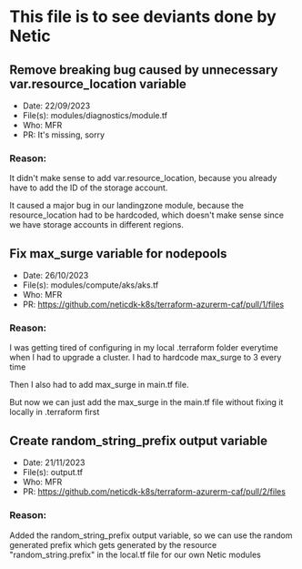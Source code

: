 # This file is to see deviants done by Netic

## Remove breaking bug caused by unnecessary var.resource_location variable
- Date: 22/09/2023
- File(s): modules/diagnostics/module.tf
- Who: MFR
- PR: It's missing, sorry

### Reason:
It didn't make sense to add var.resource_location, because you already have to add the ID of the storage account.

It caused a major bug in our landingzone module, because the resource_location had to be hardcoded, which doesn't make sense since we have storage accounts in different regions.

## Fix max_surge variable for nodepools
- Date: 26/10/2023
- File(s): modules/compute/aks/aks.tf
- Who: MFR
- PR: https://github.com/neticdk-k8s/terraform-azurerm-caf/pull/1/files

### Reason:
I was getting tired of configuring in my local .terraform folder everytime when I had to upgrade a cluster. I had to hardcode max_surge to 3 every time

Then I also had to add max_surge in main.tf file.

But now we can just add the max_surge in the main.tf file without fixing it locally in .terraform first

## Create random_string_prefix output variable
- Date: 21/11/2023
- File(s): output.tf
- Who: MFR
- PR: https://github.com/neticdk-k8s/terraform-azurerm-caf/pull/2/files

### Reason:
Added the random_string_prefix output variable, so we can use the random generated prefix which gets generated by the resource "random_string.prefix" in the local.tf file for our own Netic modules